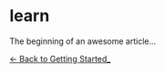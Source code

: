 # learn

The beginning of an awesome article...



[<- Back to Getting Started_](.%2Fgetting-started.md1)
